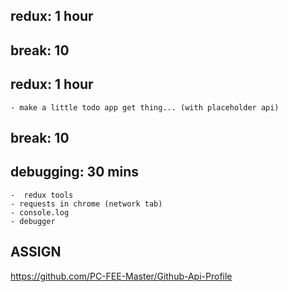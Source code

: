 
## redux: 1 hour

## break: 10

## redux: 1 hour
    - make a little todo app get thing... (with placeholder api)

## break: 10

## debugging: 30 mins
    -  redux tools
    - requests in chrome (network tab)
    - console.log
    - debugger

## ASSIGN
https://github.com/PC-FEE-Master/Github-Api-Profile